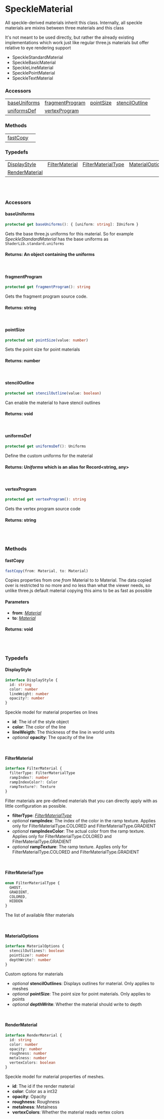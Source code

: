 # SpeckleMaterial
All speckle-derived materials inherit this class. Internally, all speckle materials are mixins between three materials and this class

It's not meant to be used directly, but rather the already existing implementations which work just like regular three.js materials but offer relative to eye rendering support
- SpeckleStandardMaterial
- SpeckleBasicMaterial
- SpeckleLineMaterial
- SpecklePointMaterial
- SpeckleTextMaterial
### <h3>Accessors</h3>
|  	|   |   |   |
|---    |---    |---    |---
| [baseUniforms](/viewer/speckle-material-api.md#baseuniforms) | [fragmentProgram](/viewer/speckle-material-api.md#fragmentprogram) | [pointSize](/viewer/speckle-material-api.md#pointsize) | [stencilOutline](/viewer/speckle-material-api.md#stenciloutline) 
| [uniformsDef](/viewer/speckle-material-api.md#uniformsdef) | [vertexProgram](/viewer/speckle-material-api.md#vertexprogram)




### <h3>Methods</h3>
|  	| 	|
|---	|---
| [fastCopy](/viewer/speckle-material-api.md#fastcopy) 

### <h3>Typedefs</h3>
|  	|   |   |   |
|---	|---    |---	|---
| [DisplayStyle](/viewer/speckle-material-api.md#displaystyle) | [FilterMaterial](/viewer/speckle-material-api.md#filtermaterial)  | [FilterMaterialType](/viewer/speckle-material-api.md#filtermaterialtype) | [MaterialOptions](/viewer/speckle-material-api.md#materialoptions) 
| [RenderMaterial](/viewer/speckle-material-api.md#rendermaterial)


<br><br>


### <h3>Accessors</h3>

#### <b>baseUniforms</b>
```ts
protected get baseUniforms(): { [uniform: string]: IUniform }
```
Gets the base three.js uniforms for this material. So for example *SpeckleStandardMaterial* has the base uniforms as `ShaderLib.standard.uniforms`

#### Returns: An object containing the uniforms

<br>

#### <b>fragmentProgram</b>
```ts
protected get fragmentProgram(): string
```
Gets the fragment program source code.
#### Returns: string

<br>

#### <b>pointSize</b>
```ts
protected set pointSize(value: number)
```
Sets the point size for point materials
#### Returns: number

<br>

#### <b>stencilOutline</b>
```ts
protected set stencilOutline(value: boolean)
```
Can enable the material to have stencil outlines
#### Returns: void

<br>

#### <b>uniformsDef</b>
```ts
protected get uniformsDef(): Uniforms
```
Define the custom uniforms for the material
#### Returns: *Uniforms* which is an alias for Record<string, any>

<br>

#### <b>vertexProgram</b>
```ts
protected get vertexProgram(): string
```
Gets the vertex program source code
#### Returns: string

<br>
<br>

### <h3>Methods</h3>
#### <b>fastCopy</b>
```ts
fastCopy(from: Material, to: Material)
```
Copies properties from one *from* Material to *to* Material. The data copied over is restricted to no more and no less than what the viewer needs, so unlike three.js default material copying this aims to be as fast as possible

#### Parameters
- **from**: [*Material*](https://threejs.org/docs/index.html?q=materi#api/en/materials/Material)
- **to**: [*Material*](https://threejs.org/docs/index.html?q=materi#api/en/materials/Material)

#### Returns: void


<br>
<br>

### <h3>Typedefs</h3>

#### <b>DisplayStyle</b>

```ts
interface DisplayStyle {
  id: string
  color: number
  lineWeight: number
  opacity?: number
}
```
Speckle model for material properties on lines
- **id**: The id of the style object
- **color**: The color of the line
- **lineWeigth**: The thickness of the line in world units
- *optional* **opacity**: The opacity of the line
<br>

#### <b>FilterMaterial</b>
```ts
interface FilterMaterial {
  filterType: FilterMaterialType
  rampIndex?: number
  rampIndexColor?: Color
  rampTexture?: Texture
}
```
Filter materials are pre-defined materials that you can directly apply with as little configuration as possible.
- **filterType**: [*FilterMaterialType*]()
- *optional* **rampIndex**: The index of the color in the ramp texture. Applies only for FilterMaterialType.COLORED and FilterMaterialType.GRADIENT
- *optional* **rampIndexColor**: The actual color from the ramp texture. Applies only for FilterMaterialType.COLORED and FilterMaterialType.GRADIENT
- *optional* **rampTexture**: The ramp texture. Applies only for FilterMaterialType.COLORED and FilterMaterialType.GRADIENT

<br>

#### <b>FilterMaterialType</b>
```ts
enum FilterMaterialType {
  GHOST,
  GRADIENT,
  COLORED,
  HIDDEN
}
```
The list of available filter materials

<br>

#### <b>MaterialOptions</b>
```ts
interface MaterialOptions {
  stencilOutlines?: boolean
  pointSize?: number
  depthWrite?: number
}
```
Custom options for materials
- *optional* **stencilOutlines**: Displays outlines for material. Only applies to meshes
- *optional* **pointSize**: The point size for point materials. Only applies to points
- *optional* **depthWrite**: Whether the material should write to depth

<br>

#### <b>RenderMaterial</b>
```ts
interface RenderMaterial {
  id: string
  color: number
  opacity: number
  roughness: number
  metalness: number
  vertexColors: boolean
}
```
Speckle model for material properties of meshes.
- **id**: The id if the render material
- **color**: Color as a int32
- **opacity**: Opacity
- **roughness**: Roughness
- **metalness**: Metalness
- **vertexColors**: Whether the material reads vertex colors
